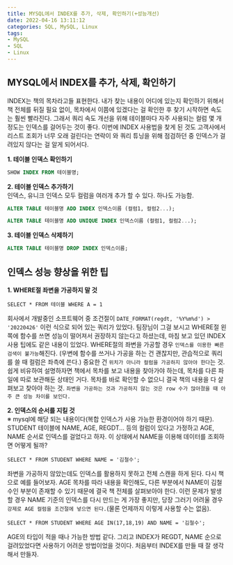 ```yaml
---
title: MYSQL에서 INDEX를 추가, 삭제, 확인하기(+성능개선)     
date: 2022-04-16 13:11:12
categories: SQL, MySQL, Linux 
tags:
- MySQL
- SQL
- Linux
---
```


## MYSQL에서 INDEX를 추가, 삭제, 확인하기      
INDEX는 책의 목차라고들 표현한다. 내가 찾는 내용이 어디에 있는지 확인하기 위해서 책 전체를 뒤질 필요 없이, 목차에서 이쯤에 있겠다는 걸 확인한 후 찾기 시작하면 속도는 훨씬 빨라진다. 그래서 쿼리 속도 개선을 위해 테이블마다 자주 사용되는 컬럼 몇 개 정도는 인덱스를 걸어두는 것이 좋다. 이번에 INDEX 사용법을 찾게 된 것도 고객사에서 리스트 조회가 너무 오래 걸린다는 연락이 와 쿼리 튜닝을 위해 점검하던 중 인덱스가 걸려있지 않다는 걸 알게 되어서다.  

**1. 테이블 인덱스 확인하기**

```SQL     
SHOW INDEX FROM 테이블명; 
```

**2. 테이블 인덱스 추가하기**  
인덱스, 유니크 인덱스 모두 컬럼을 여러개 추가 할 수 있다. 하나도 가능함. 
```SQL 
ALTER TABLE 테이블명 ADD INDEX 인덱스이름 (컬럼1, 컬럼2...);
```  
```SQL 
ALTER TABLE 테이블명 ADD UNIQUE INDEX 인덱스이름 (컬럼1, 컬럼2...);  
```  
  
**3. 테이블 인덱스 삭제하기**
```SQL  
ALTER TABLE 테이블명 DROP INDEX 인덱스이름;  
```  

## 인덱스 성능 향상을 위한 팁     

**1. WHERE절 좌변을 가공하지 말 것**
```
SELECT * FROM 테이블 WHERE A = 1  
```  
회사에서 개발중인 소프트웨어 중 조건절이 `DATE_FORMAT(regdt, '%Y%m%d') > '20220426'` 이런 식으로 되어 있는 쿼리가 있었다. 팀장님이 그걸 보시고 WHERE절 왼쪽에 함수를 쓰면 성능이 떨어져서 권장하지 않는다고 하셨는데, 마침 보고 있던 INDEX 사용 팁에도 같은 내용이 있었다. WHERE절의 좌변을 가공할 경우 `인덱스를 이용한 빠른 검색이 불가능`해진다. (우변에 함수를 쓰거나 가공을 하는 건 괜찮지만, 관습적으로 쿼리를 쓸 때 컬럼은 좌측에 쓴다.) 중요한 건 `위치가 아니라 컬럼을 가공하지 않아야 한다`는 것.  
쉽게 비유하여 설명하자면 책에서 목차를 보고 내용을 찾아가야 하는데, 목차를 다른 파일에 따로 보관해둔 상태인 거다. 목차를 바로 확인할 수 없으니 결국 책의 내용을 다 살펴보고 찾아야 하는 것. `좌변을 가공하는 것과 가공하지 않는 것은 row 수가 많아졌을 때 아주 큰 성능 차이를 보인다.`  

**2. 인덱스의 순서를 지킬 것**  
※ mysql에 해당 되는 내용이다(복합 인덱스가 사용 가능한 환경이어야 하기 때문).  
STUDENT 테이블에 NAME, AGE, REGDT... 등의 컬럼이 있다고 가정하고 AGE, NAME 순서로 인덱스를 걸었다고 하자. 이 상태에서 NAME을 이용해 데이터를 조회하면 어떻게 될까?  
```  
SELECT * FROM STUDENT WHERE NAME = '김철수';  
````  
좌변을 가공하지 않았는데도 인덱스를 활용하지 못하고 전체 스캔을 하게 된다. 다시 책으로 예를 들어보자. AGE 목차를 따라 내용을 확인해도, 다른 부분에서 NAME이 김철수인 부분이 존재할 수 있기 때문에 결국 책 전체를 살펴보아야 한다. 이런 문제가 발생할 경우 NAME 기준의 인덱스를 다시 만드는 게 가장 좋지만, 당장 그러기 어려울 경우 `강제로 AGE 컬럼을 조건절에 넣으면 된다.`(물론 언제까지 이렇게 사용할 수는 없음).  

```  
SELECT * FROM STUDENT WHERE AGE IN(17,18,19) AND NAME = '김철수';  
````  
AGE의 타입이 적을 때나 가능한 방법 같다. 그리고 INDEX가 REGDT, NAME 순으로 걸려있었다면 사용하기 어려운 방법이었을 것이다. 처음부터 INDEX를 만들 때 잘 생각해서 만들자. 